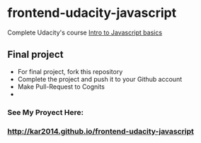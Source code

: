 # frontend-udacity-javascript
Complete Udacity's course [Intro to Javascript basics](https://www.udacity.com/course/ud804)

## Final project
- For final project, fork this repository
- Complete the project and push it to your Github account
- Make Pull-Request to Cognits
- 
### See My Proyect Here:
### http://kar2014.github.io/frontend-udacity-javascript


